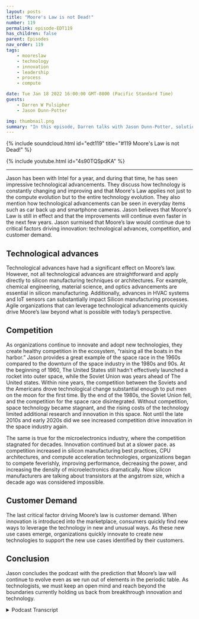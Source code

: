 ```yaml
---
layout: posts
title: "Moore's Law is not Dead!"
number: 119
permalink: episode-EDT119
has_children: false
parent: Episodes
nav_order: 119
tags:
    - mooreslaw
    - technology
    - innovation
    - leadership
    - process
    - compute

date: Tue Jan 18 2022 16:00:00 GMT-0800 (Pacific Standard Time)
guests:
    - Darren W Pulsipher
    - Jason Dunn-Potter

img: thumbnail.png
summary: "In this episode, Darren talks with Jason Dunn-Potter, solution architect for the public sector at Intel,  about Moore’s law and how it continues to drive innovations across the public sector."
---
```


{% include soundcloud.html id="edt119" title="#119 Moore's Law is not Dead!" %}

{% include youtube.html id="4s90TQSpdKA" %}

---

Jason has been with Intel for a year, and during that time, he has seen impressive technological advancements. They discuss how technology is constantly changing and improving and that Moore's Law applies not just to the compute evolution but to the entire technology evolution. They also mention how technological advancements can be seen in everyday items such as car back up and smartphone cameras. Jason believes that Moore's Law is still in effect and that the improvements will continue even faster in the next few years. Jason surmised that Moore’s law would continue due to critical factors driving innovation: technological advances,  competition, and customer demand.

## Technological advances

Technological advances have had a significant effect on Moore’s law. However, not all technological advances are straightforward and apply directly to silicon manufacturing techniques or architectures. For example, chemical engineering, material science, and optics advancements are essential in silicon manufacturing. Additionally, advances in HVAC systems and IoT sensors can substantially impact Silicon manufacturing processes. Agile organizations that can leverage technological advancements quickly drive Moore’s law beyond what is possible with today’s perspective.

## Competition

As organizations continue to innovate and adopt new technologies, they create healthy competition in the ecosystem, “raising all the boats in the harbor.” Jason provides a great example of the space race in the 1960s compared to the downturn of the space industry in the 1980s and 90s. At the beginning of 1960, The United States still hadn't effectively launched a rocket into outer space, while the Soviet Union was years ahead of The United states. Within nine years, the competition between the Soviets and the Americans drove technological change substantial enough to put men on the moon for the first time. By the end of the 1980s, the Soviet Union fell, and the competition for the space race disintegrated. Without competition, space technology became stagnant, and the rising costs of the technology limited additional research and innovation in this space. Not until the late 2010s and early 2020s did we see increased competition drive innovation in the space industry again.

The same is true for the microelectronics industry, where the competition stagnated for decades. Innovation continued but at a slower pace. as competition increased in silicon manufacturing best practices, CPU architectures, and compute acceleration technologies, organizations began to compete feverishly, improving performance, decreasing the power, and increasing the density of microelectronics dramatically. Now silicon manufacturers are talking about transistors at the angstrom size, which a decade ago was considered impossible.

## Customer Demand

The last critical factor driving Moore’s law is customer demand. When innovation is introduced into the marketplace, consumers quickly find new ways to leverage the technology in new and unusual ways. As these new use cases emerge, organizations quickly innovate to create new technologies to support the new use cases identified by their customers.

## Conclusion

Jason concludes the podcast with the prediction that Moore’s law will continue to evolve even as we run out of elements in the periodic table. As technologists, we must keep an open mind and reach beyond the boundaries currently holding us back from breakthrough innovation and technology.




<details>
<summary> Podcast Transcript </summary>

<p>﻿1</p>
<p>Hello, this is Darren</p>
<p>Pulsipher, chief solution,architect of public sector at Intel.</p>
<p>And welcome to Embracing</p>
<p>Digital Transformation,where we investigate effective change,leveragingpeople process and technology.</p>
<p>On today's episode of Moore's</p>
<p>Law is Not Dead.</p>
<p>With Jason Dunn-Potter</p>
<p>Solution Architect for the public sectorto no.</p>
<p>Jason,welcome to the show. Thanks, Darren.</p>
<p>It's always a pleasure.</p>
<p>Well,this is your second time or third time?</p>
<p>Second time.</p>
<p>Second time on the show.</p>
<p>Jason is a colleague of mine joined us.</p>
<p>It's been a year now.</p>
<p>You I just saw you just had your yearanniversary at Intel.</p>
<p>I did.</p>
<p>I'm super excited about making it the yearby the way.</p>
<p>Well, you know, if you make it a year,then you might as well stay for sevento get that sabbatical.</p>
<p>That's coming. Up.</p>
<p>That's what we talk about.</p>
<p>So todaywe want to talk about Moore's Law.</p>
<p>There's a lot of conversationout there in the industrythat, hey, Moore's Law is dead.</p>
<p>We can't get any more out of Moore's Law.</p>
<p>Let's talk a little bit.</p>
<p>Let's dive right into that.</p>
<p>Sure. Let's talk about it.</p>
<p>So I will tell youand I've only been here a year,but what I've seen in the last year,it's just been impressiveand we've been a busy year.</p>
<p>I mean, you think about all the thingsthat are going on,you know, I mean, obviously the launchthis week is a big dealand everybody wants to talk about that.</p>
<p>But I want to talk about the revolutionthat got us to thatand all of the work that went into this.</p>
<p>You know, a long time ago,a great leader told me iron sharpens iron.</p>
<p>Right?</p>
<p>And I didn't know what that meant.</p>
<p>I had to look it up by Watson first.</p>
<p>And he said, listen,it's all about if you surround yourselfwith great people, you become better.</p>
<p>Right.</p>
<p>And when your greatyou make everybody else look better.</p>
<p>And at the end of the day, when you lookat what Gordon Moore and the Giants,the team behind him did,you can see how far we've come.</p>
<p>And it's a short matter everyone every dayunderstands technology's change.</p>
<p>Just look at, you know, your car's backupcamera in the last five years, right?</p>
<p>Every time I get into a new car, I lookat, you know, we rent cars all the time.</p>
<p>I travel.</p>
<p>Every time I get in a brand new car,</p>
<p>I realize it's even better than before.</p>
<p>Sharper image, brighter colors,all the technology advancementsand the little things.</p>
<p>Right?</p>
<p>Think about how big you know, how much,how much better your camera zoomis on your smartphone.</p>
<p>You know, we are aggressively moving out.</p>
<p>And every</p>
<p>I would say Moore's Law applies to a lotmore than just the compute evolution.</p>
<p>I think it is the entire technologyevolution is following.</p>
<p>So you still think that everyto every two years everything'sdoubling in speed or performanceor whatever the case may be?</p>
<p>You still believe it?</p>
<p>I do.</p>
<p>And I will tell you,looking at our roadmap for 24 and 25,</p>
<p>I believe it's going to be even faster.</p>
<p>And it's an average. Right.</p>
<p>But at the end of the day.</p>
<p>Well, yeah.</p>
<p>I mean, we've seen this in our roadmapsbefore, right?</p>
<p>We've had our size of transistorsstall for a little bit,and then all of a suddensome new technology comes up and nowwe're three timesfour times smaller than the previous one.</p>
<p>So, yeah. And it all comes downto competition, right?</p>
<p>Competition makes you better.</p>
<p>It's no different watching the Olympiansgo out every year.</p>
<p>You know what?</p>
<p>Everybody watches the Olympics, right?</p>
<p>Because national pride,but also to watch people at the topof their game perform things that,you know, other people just dream of.</p>
<p>And I feel the same way in Intelwhen I see the engineering talking aboutwe set a lot of meetingsand I will tell yousome of those meetings, I am not thesmartest guy in the room by a long shot.</p>
<p>But when we talk to those folksthat you can tell that have been writing</p>
<p>FPGA code and building the actual buildingblocks of the future, that competition,that that that dedication to effortand improvement is real.</p>
<p>And the other thing to think aboutthat is it's not just, you know,it's all the research and development thatbuilds on everyone else's effort, right?</p>
<p>It's it's no differentthan like building a car. Right?</p>
<p>If you look at ayou know, you look at a car from 1980,you look at a car from this year,significant safetyimprovements, significant technologyimprovements, just holistically,a much better vehicle, lighter, bettergas mileage, all of those thingsbased on the capability,titanium safety rods,like all of that is now.</p>
<p>I mean, we can buy a bicycle now, right?</p>
<p>I mean, it is it is significant.</p>
<p>Like anybody can buy that and a bicycleand a bicycle shop now in town. So.</p>
<p>So do you do you feel that sometimeswithout the competitionthat technology lags?</p>
<p>So I.</p>
<p>I do. I do. I mean, what would you say?</p>
<p>So my thought process is simple.</p>
<p>Like at the end of the day,if you're don't have anybody directlycompeting with you,then you have no reason to try toyou have no reason to enhance your productline.</p>
<p>Right.</p>
<p>If you're the only game in town,then you're the only game in town.</p>
<p>There's no there's no driver, Right.</p>
<p>Business is business. Right?</p>
<p>At the end of the day,making money is important for companies,but here's the thing, right?</p>
<p>I'm not going to invest moneyin research and developmentand advancementand capability and enhancement.</p>
<p>If I'm making margin every quarter.</p>
<p>Right. Forever.</p>
<p>There's no reason there.</p>
<p>Justification to spend the research, spendthe money and the energy to get better.</p>
<p>Right.</p>
<p>But, you know, when you said thatthe first thing that part of my mindwas the 1960s.</p>
<p>Sure.</p>
<p>Right.</p>
<p>That the moonshot we were in competition.</p>
<p>Right.</p>
<p>With with the Soviet Union,the United Stateswas in competition with the Soviet Unionto get man on the moon.</p>
<p>And we as the United States,were far behind.</p>
<p>Absolutely. And then we weren't right.</p>
<p>And then we werewhen JFK made that first speech.</p>
<p>So you got to remember, nowwe standing on an empty platform.</p>
<p>There's nothing behind it.</p>
<p>There's no rocket.</p>
<p>There's no engineering,there's no shuttle, there's no nothing.</p>
<p>Right.</p>
<p>He is standing on a platformgiving a speech about what could be rightand then right.</p>
<p>And we didn't even launch our first rocketfor four years after that.</p>
<p>Right.</p>
<p>Like, if you look at the history of that,that process, the crawl, walk, run,as we like to call it. Right.</p>
<p>When you go from just got there.</p>
<p>There was there was crawling,but there was no walking.</p>
<p>Right here for us to run it.</p>
<p>And now we have rocketsthat return on their ownand land on a moving ship at sea.</p>
<p>I mean well and that.</p>
<p>Yeah,but, but our space, we kind of stalledbecause there was no more competition.</p>
<p>There was no more competition.</p>
<p>And that leads back to the point, right?</p>
<p>If you don't have anybody driving youfor success and you don't have anybodyyou know what they say,you know, risk it for the biscuit.</p>
<p>If you're not hungry. Right.</p>
<p>You're not going to be,you know, challenged.</p>
<p>And if you're not challenged,you're not improving.</p>
<p>And it's no differentthan people who train for marathons.</p>
<p>Right.</p>
<p>People who go out and excelin some capability or skill.</p>
<p>I will tell you that nothing makesyou better or put out more</p>
<p>Christmas decorations than your neighborputting up Christmas.</p>
<p>That's right.</p>
<p>Oh, no,that's not true in your life. Right.</p>
<p>You like? Well,everybody did that. That was great.</p>
<p>And then the next person got an inflatableand now everybodygot an inflatable, right?</p>
<p>And then somebody had those bigstick there and then it goes from there.</p>
<p>So I think.</p>
<p>All right. So she'll a</p>
<p>I have a question around that.</p>
<p>Do you think because you're new to Intelso you can have a perspective outside?</p>
<p>I've been in Intel too long now.</p>
<p>I've been here 12, 13 years.</p>
<p>Coming up, Do you think that maybe Intelgot complacent,that we didn't have competition,real competition for some timeand now we doand see that's changing things?</p>
<p>You know what?</p>
<p>Honestly, I think there'sthere's some truth in that.</p>
<p>I think that we were the biggestwe were the biggest game in town.</p>
<p>Right.</p>
<p>Everybody knows</p>
<p>I can't walk into a room of anywhereand someone doesn'twhen I say I work at Inteland they like, Oh,</p>
<p>I know what that is, right?</p>
<p>They may not know everything about whatthat is,but they have a name, face recognition.</p>
<p>I mean, there's there's a couple keycompanies in the world that if you say,</p>
<p>I work at wherever, if you remember, like,oh, I know what that is, right?</p>
<p>Intel is that and I will tell you,if I asked them to name five other chipcompanies,they will not be able to tell you that.</p>
<p>Right.</p>
<p>Even todaythey may be able to name one or two maybe.</p>
<p>But then, by and large, most of the folksworking in like public high schooldo not you know, like teachers.</p>
<p>I mean,we do a lot of community service folks,teachers, firefighters, other folks.</p>
<p>They may not be able to name three.</p>
<p>Let's do that, to be fair. Right.</p>
<p>And and so there's value in that,having a name that everybody recognizes.</p>
<p>But you got to earn that reputation.</p>
<p>And here's the other thing.</p>
<p>Reputation is only as goodas your last product, right?</p>
<p>So, you know, there's a lot of companies,</p>
<p>Sears, Kmart and others.</p>
<p>You know, wetalk about some of these old Woolworth'sand some of these other old companiesthat are doing so hard.</p>
<p>And today you can tellthey were the king of king of things.</p>
<p>I mean, Sears was one of the first onesto ever do the Sears catalog.</p>
<p>I mean.</p>
<p>Oh, yeah, yeah.</p>
<p>Which nicely they did online.</p>
<p>They were online, right?</p>
<p>They were the their versionbefore online seller.</p>
<p>And you know what?</p>
<p>They had that competitive edgefor decades, like decades and decades.</p>
<p>And now it's hard to find one.</p>
<p>And so you got to always beyou can never be.</p>
<p>And I hate to</p>
<p>I hate to dwell on these companiesbecause there weresome really hardworking folksthat worked in all of these places.</p>
<p>Oh, and as.</p>
<p>Readers have, you cannot become complacentin your space.</p>
<p>If you do, you will fall to Blockbuster.</p>
<p>You will fall for the other nonevolving iterations of things.</p>
<p>You know, Fujitsufell on in the analog film business,you know, Polaroidin the original print of Kodak.</p>
<p>Right when we were kids,there was photo booths on every corner.</p>
<p>There were 24 hour turnaround.</p>
<p>You got duplicates and youget the negatives and all of that, right?</p>
<p>None of that exists today.</p>
<p>And it's not thatthe technology was going to stay the same.</p>
<p>It's not that the factthat it was going to revolutionize.</p>
<p>Do you want to keep being that namein the revolutionary space where you were,you're moving out.</p>
<p>You're you're being that edge provider,by the way.</p>
<p>Think about it.</p>
<p>Think about how big Blockbusterwas compared to how big Netflixwas for 20 minutes.</p>
<p>Right.</p>
<p>Largest retailer in the world, right?</p>
<p>I mean, honestly,all over the country for for Blockbuster.</p>
<p>And that place was a startupwith 20 people.</p>
<p>Right.</p>
<p>They kind of gobbledthem for it for 20 bucks.</p>
<p>But they said, no, we'regoing to pass because we don't feel likethat's a good business model for us.</p>
<p>And Blockbuster, everyone knew the name.</p>
<p>Everyone right? Yeah, yeah.</p>
<p>Yeah.</p>
<p>And even my kids know what Blockbuster isonly because they watched</p>
<p>Stranger Things.</p>
<p>And during your phaseof the one of those Marvel movies.</p>
<p>Yeah, one of the Marvel movies. Yeah.</p>
<p>They're just today the movie. Know.</p>
<p>So you didn't have to. Well, of. Course.</p>
<p>Yeah, right.</p>
<p>Yeah.</p>
<p>Yeah. So. So what prevents,what preventsa large companies from falling falling.</p>
<p>So I mean, I.</p>
<p>Think having a business strategythat ever evolves,you always have to be looking atwhat am I doing nowand how do I get to the next plateau,right?</p>
<p>Especially in a tech companyor an industry and it's service relatedwhere you're providing to the company,to the public.</p>
<p>Right. Let's take</p>
<p>I mean, look at look at education, right?</p>
<p>Education was books in librariesfor centuries, booksin libraries, books in libraries.</p>
<p>Okay.</p>
<p>Well, you go into a library today andit doesn't have computers and terminals.</p>
<p>It's not a library you'd recognize, right?</p>
<p>Not today.</p>
<p>And so they're already makingthat evolutionary jump to say,how do I provide educationand information exchange?</p>
<p>Anybody can go home and Google something.</p>
<p>But how are for writing content and how.</p>
<p>Is it different in a library? Yeah, right.</p>
<p>How is it different libraryand how am I developing thosethose those programsso that people will want to come to them?</p>
<p>And so, yeah, you know,</p>
<p>I have a lot of experience in that.</p>
<p>That's, you. Know,another one that just popped to my mind.</p>
<p>And it's a companythat that owns the marketand had a huge competitorand that's a Walmart.</p>
<p>Sure.</p>
<p>Walmart's biggest competitors, Apple.</p>
<p>Amazon by far.</p>
<p>Right, Right. By far.</p>
<p>But guess what?</p>
<p>Walmart is kick in therebut in certain things.</p>
<p>And they pivotedand they pivoted in such a wonderful waythat my kids are that my kids have kids.</p>
<p>Right.</p>
<p>They right they drive upand the groceries are put in their trunkand they drive away.</p>
<p>Right.</p>
<p>Right.</p>
<p>Because, you know,go to the store and get it right now.</p>
<p>And it's that that right now.</p>
<p>And, you know, I'm a I want to handlehold it in my hand.</p>
<p>I want to look at the product.</p>
<p>I want to knowthat I'm getting what I want it right.</p>
<p>Well, and then also, it's funny becausebecause my daughter, who's got kids,she doesn't want to take the kidsin the store,who wants to take a one year old,not a four year old and a six yearold around Walmart,when it's snowing outside, no one.</p>
<p>Will look at it.</p>
<p>Look at Albertsons, Safeway, Randallsand H-E-B down here in South Texas.</p>
<p>They all have drive up curbside.</p>
<p>Now you can order all your shoes.</p>
<p>You pull up,they throw in the back of the car.</p>
<p>Let me tell you,if you've got a physical disability,if you've got to ride a little crash cartaround the store, nothing'seasier than pulling upand getting those groceries.hand-Deliver it right in and out.</p>
<p>You made your selection.</p>
<p>You had plenty of time.</p>
<p>You can reorder the same things.</p>
<p>It's not just a little better.</p>
<p>It's a whole lot better for some people.</p>
<p>Now I am soand there's I want to walk the store,but not everybody wants to do that.</p>
<p>Yeah, no, but there's still somethinginteresting about that. It'sbecause Walmart bought yet they could havejust moved completely retail.</p>
<p>But they understood one thing.</p>
<p>People still want a sense of community.</p>
<p>They still want to know</p>
<p>When I drive to Walmartand the drive thru where the pull up,</p>
<p>I recognize the shopper that bought mythat got my stuff for meand I can say thank you.</p>
<p>They still want some connectionto their community.</p>
<p>It's also. Considered community.</p>
<p>It's awesome and there's a lot of goodwillthat comes out of that. Right?</p>
<p>So the answer original question,</p>
<p>I think the big thing is alwaysbe looking to be more agilebecause that is the only wayto stay competitive.</p>
<p>And if you're not always asking,you should wake up every morning.</p>
<p>You're a senior leader in a companyjust like ours.</p>
<p>You should be asking,okay, what's next? Right?</p>
<p>It's never like,</p>
<p>Oh, we're good, we're never good.</p>
<p>We are never, ever going to be great.</p>
<p>Like one product awayfrom being replaced by somebody else.</p>
<p>And there are a lot of other companiesin the same trade spacethat don't exist anymore for the exactreason they did not evolve fast enough.</p>
<p>They did not pivot to the next opportunitylike it's a thing.</p>
<p>So let's talk a little bit aboutdo you feel that that competitionthat we just talked aboutand the ability to innovate and be agile,is that what's really driving</p>
<p>Moore's Lawor is it just that we're getting smarter?</p>
<p>You know what?</p>
<p>I think it's</p>
<p>I think it's definitely the competitionbecause here's the thing, right?</p>
<p>It's not what nobody no one personwas the Gordon Moore of today.</p>
<p>Right? We are a team.</p>
<p>We're like I said, I am sharpens iron.</p>
<p>We have a plethora of engineering assetsand people dedicated to this tradeand they are working every dayto make it a little bit betterand be more efficient.</p>
<p>You need a comprehensive team.</p>
<p>No one person is the answer. I look at.</p>
<p>I mean, look at the CEO.</p>
<p>He's not the only onethat was on the chip design.</p>
<p>It was a team of folks, right.</p>
<p>And then they have one captains ship.</p>
<p>The whole crew makes that happenand everybody appreciates that.</p>
<p>And I will tellyou. So are you saying thatthe systems are too complex todayfor it to all fit into one person's head?</p>
<p>So I don't know that that's true,because I think that there'ssome evolution like advancements.</p>
<p>Somebody came up with the idea and thena team went to work to build that idea.</p>
<p>Oh, gotcha.</p>
<p>So I'm kind of like Elon.</p>
<p>Elon Musk, Let's talk about it.</p>
<p>Right, right, right.</p>
<p>Love him, hate him,doesn't matter. And respect.</p>
<p>He has moved, right?</p>
<p>He has moved industriesbecause he went in that directionand he got people to follow him.</p>
<p>So he is going to the space industry.</p>
<p>Boring company Nuro.</p>
<p>Now, Neuralinknot just a thing, all kinds of things.</p>
<p>But the other thing to keep in mindis that those people existwhere they're outside the paradigm shift,where they say, Why not, right?</p>
<p>Don't tell me you can't do it.</p>
<p>Tell me why we can't do it,and then show mehow we're going to get over that,because we can't.</p>
<p>Right?</p>
<p>Somebody said,</p>
<p>Oh, we've never done that before.</p>
<p>Great, let's go do that anyway.</p>
<p>And this is the same thing.</p>
<p>This is no different than the first peoplethat invention parachute seatbelts.</p>
<p>You're that person.</p>
<p>By the way.</p>
<p>Let's talk aboutthe parachute thing. Sure.</p>
<p>Okay.</p>
<p>Because this because we feel this waysometimes we do.</p>
<p>All right.</p>
<p>If you and I were inventing the parachute,who would use it first, Right?</p>
<p>So I will tell you right now,somebody that you trust,someone who's got a lot of risk,the risk averse, Right.</p>
<p>They just jump in there. Right.</p>
<p>And then also, you know, do I need it?</p>
<p>Right.</p>
<p>What what drove that innovation? Right.</p>
<p>And what drove innovation wasthe military needed a new solution.</p>
<p>And now we have Hobie Parachutesthat go out on weekends.</p>
<p>And I mean, they're all electricwhere you can jump out.</p>
<p>I've got a friendthat's that's like three or 4000 jumpsthen on his like</p>
<p>I mean, he is a jump junkie and I'm sorry.</p>
<p>That to me is crazy.</p>
<p>Why would you jump out of a perfectly goodflying machine?</p>
<p>I will tell you that there'slots of thrill seekers there.</p>
<p>And there is there's ait's the best 2 minutes in sports, right?</p>
<p>I know. That's all right.</p>
<p>So, Jason, I have I have to ask youa personal question then,because you you're retired Army man.</p>
<p>So did you have to jump out of it? Nope.</p>
<p>Nope.</p>
<p>I was an Air Force guy with a helicopterand saw a guy.</p>
<p>I never got a chanceto go to airborne school and I never over.</p>
<p>So, you know, I.</p>
<p>Was too old to go and everything hurts.</p>
<p>That athlete on our team definitely went.</p>
<p>And I believe Joe Hollander also went.</p>
<p>I think he did I think I'm pretty.</p>
<p>Sure they both win.</p>
<p>It's very common for them to you knowa lot of lot of folks go it's not a</p>
<p>I'm not a small community of folkslike I would say probably,</p>
<p>I don't know, anywherebetween 15 to 15 to 20% ofthe military has gone through some kindof training with that nature.</p>
<p>And itmay be a little silly, but it's it'sdefinitely more than a few.</p>
<p>Okay.</p>
<p>So let's talk a little bit about thisbeforehand.</p>
<p>We talked a little bitabout this competition thing.</p>
<p>There's all sorts of competitions.</p>
<p>We talked a little bit about the Olympics.</p>
<p>There's also war.</p>
<p>That's a form of competition, right? Sure.</p>
<p>All these things dry ofreally rapid growth in technologyis some for efforts like for war.</p>
<p>You're creating technology to defendand to destroy.</p>
<p>Sure. Basically. Right.</p>
<p>But there's some spin out of that as wellbecause it advances it.</p>
<p>It raises all boats.</p>
<p>I want to</p>
<p>I want to shave that a little bitbecause it's it's more than that.</p>
<p>It's okay.</p>
<p>So a lot of folks don't realize that thethe policy and politicsthat go into war development,let's say technology development, it'snot just to win decisively,it's to limit your opponent's abilityto cause significant impact.</p>
<p>Right?</p>
<p>It's also the ability to provideenhanced medical triage and careso you can get people back on their feetfaster.</p>
<p>It's also all of the thingsto do logistics and resourcing tothe edge, because everybody knowsthat wars are won on their,you know, on logistics.</p>
<p>And so it's not just we're not justtalking about smart munitions.</p>
<p>We're talking about the entire holisticlook at when you look at the DODas a whole, right.</p>
<p>How they do business,they find all kinds of thingsthat they care significantly aboutand whether it's betterfirst aid, bandages that get,you know, troops back in the fightinstantaneously.</p>
<p>We have smart bandagesthat have chemicals in them.</p>
<p>So when they're exposed to blood, itrelease the chemical.</p>
<p>So they put the bandage on, wrap around.</p>
<p>And that immediately causesa coagulation of the wound.</p>
<p>Right. Saving lives and limbs.</p>
<p>And everybody carriedit wasn't like specialtroops had them everyone out, everyone</p>
<p>So people.</p>
<p>Don't.</p>
<p>Well and that feeds into that feedsinto the public, obviously.</p>
<p>Absolutely.</p>
<p>And now paramedics are even betterbecause of it. And. Right.</p>
<p>And we've got all of this technologyadvanced that comes out of these tools.</p>
<p>And so when we talk about,hey, talk about war as a concept,because it's it's so much broader,the discussion is some of thatis just winning the information campaignso that people know we're winning.</p>
<p>Right.</p>
<p>Because if you think you're going to lose,you're going to lose, right?</p>
<p>That's how.</p>
<p>Yeah, yeah, that's true. It's like boxing.</p>
<p>If you go in there and you're pretty surethe first three rounds went terrible,the next nine are going to be brutal.</p>
<p>Right.</p>
<p>And you negative to that -12 rounds,you're out at four.</p>
<p>Right. It's hardhow much you have in the game, but.</p>
<p>But it's everything.</p>
<p>It's all the technology that goes into it.</p>
<p>It's all of the capability enhancement.</p>
<p>But let's apply that to business modeling.</p>
<p>It's the same exact thingmodel standpoint.</p>
<p>It's how do I maintain my relevancy,how do I maintain my competitive edge?</p>
<p>How do I make surethat we havethe best product on the market,and how do I takeadvantage of the technology hurdlesthat are coming up and say, hey, you know,no different than when we we've all seentechnological advancements.</p>
<p>We went from,you know, cell phones to smartphones.</p>
<p>We went from, you know,old connectorsfor computers to USB everything, right?</p>
<p>Universal, simple, hot swappable.</p>
<p>I didn't have to shut down the machineto plug in a device anymore.</p>
<p>Right. Right.</p>
<p>Like all those little thingsaren't little. There.</p>
<p>We major milestonesand advancements in technologyand those are the things that continueto push youto the edge of the capabilitywhere you are the forefront.</p>
<p>This is where people know your name right?</p>
<p>We have a great commercial.</p>
<p>You've never seen it.</p>
<p>It's theour rock stars are like your rock stars.</p>
<p>It's fantastic about the creatorof the USB fantastic video.</p>
<p>And if you don't know anything about it,all it says onthe bottom is creator of the USB, right?</p>
<p>That's it. You don't, you don't need it.</p>
<p>The understanding of how he got there,you don't even understand him.</p>
<p>The team and the energy and the hoursof the years that it took to get there.</p>
<p>All you know is it revolutionizedthe way you do machine work.</p>
<p>And today every person plugs in theirphone to everything and the ability right.</p>
<p>And we are continuing to add</p>
<p>Thunderbolt four.</p>
<p>Right.</p>
<p>Took a usb-c and said, hey, how do I getmore out of that same connector?</p>
<p>Right.</p>
<p>Just one more example of of evolutionor change.</p>
<p>And it's not a thing.</p>
<p>It's everything.</p>
<p>You have to be agile in every area,especially when you talk about, you know,you can havethe best technology in the world,but if you don't have a logisticsfabrication facilitythat can keep up with demand,if you don't have the supply and logisticschannels worked out.</p>
<p>So there's a lot of other advancements.</p>
<p>It's not just technology advancements,it's being agile, being smarterthan your competitionon how to get the right resourcesto the right place at the right time,you know,cut down on the work in place, right.</p>
<p>Workingup, work in progress, the whip right.</p>
<p>Shorten the whip cycle so that you can getmore to the field faster.</p>
<p>At the end of the day,that's the stuff that drivesinnovative change of businesses.</p>
<p>No different than automating logisticssystems, RPA screenscrapers that pull from analog systemsthat bring the digital systemsand advances there.</p>
<p>Just any one of those thingscould be the change that you need.</p>
<p>I mean, let's think about like FedEx,right?</p>
<p>FedEx went toe to toewith the Postal Service for 20 minutesand they were like, look,we can get you therefaster, better, smarter</p>
<p>UPS has been around forever, right?</p>
<p>For as long as I can remember.</p>
<p>And then I'll send FedEx.</p>
<p>It's like, Yeah,but I can do that by planeand I can clock that package to your door.</p>
<p>And then pretty soon there's a great memeabout all these different likeand the post office sendsyou a notification.</p>
<p>It's probably on its way right?</p>
<p>And then real close, UBS sendsyou a note saying, Hey, how far is that?</p>
<p>How many days out? FedEx says, Hey,</p>
<p>I left it on your doorstep.</p>
<p>Here's a photo.</p>
<p>You know what I mean? So it's like thisand they're all.</p>
<p>So in.</p>
<p>Continuing its reasons that.</p>
<p>Yeah, it's raising everything.</p>
<p>So this competition's great.</p>
<p>Let's talk a little bit about</p>
<p>Intel, because Intel we competereally interestingly.</p>
<p>Sure.</p>
<p>We compete on the process nodes,which means thethe actual building in the siliconand we also competeon the architecture side, which iswhat am I putting on that silicon? So.</p>
<p>Right. Yeah.</p>
<p>I think the biggest surprisefor me was Discoverhow much work we put into software.</p>
<p>So something like,</p>
<p>I don't know, 15 to 20000 softwaredevelopers at any given moment,making the software side of the hardwaremore efficientbetween that, between the OS layerand the hardware layerso that you get the best API maximizationbecause at the end of the day,if the workload runs faster than you thinkthe CPU is running faster,you can't make a corollarythat the software is enablingthe hardware to run faster.</p>
<p>And that is one example of thatlittle tweakwhere people don't realizewhen I say that people are like,</p>
<p>We had no idea</p>
<p>Intel's got that many software developers.</p>
<p>I say, Yeah, do think about it.</p>
<p>We're maximizing that one APIand all of the effort that's going intoall of that work is optimizingthose workloads to get the absolutelike, like alike a fine tuned sports car, right.</p>
<p>If you know, just havingthe engine is not good enough,you got to get in there, tunethat thing and make it home.</p>
<p>And if you can have a jump and.</p>
<p>Then you also have to have somethingto drive. It.</p>
<p>Right. And all. Right.</p>
<p>So someone once said the software is thesoul of the is the soul of the machine.</p>
<p>I don't know.</p>
<p>I want to go in there.</p>
<p>I know you're on.</p>
<p>I thought that was interesting, right?</p>
<p>Because, hey, if there's no software,then our hardware doesn't do anything.</p>
<p>No, that's true.</p>
<p>That's only true, right? It's it.</p>
<p>And so that's the other thingyou got to think about is Intelcan't be just known as the one companythat makes one product.</p>
<p>That's not true. It'snot even kind of true.</p>
<p>Everything can be autonomous carsto light and camera technologiesand everything else.</p>
<p>FPGA and radar advancements.</p>
<p>They do a ton of things.</p>
<p>People have no idea.</p>
<p>We're doing all over the placeand that is that's a misnomer.</p>
<p>And that's the other problem,that that's the one problem with success,</p>
<p>I will tell you is everybody knows youfor what they know you for.</p>
<p>They don't necessarily know youfor everything that you do, Right.</p>
<p>Yeah, there's a great, great joke about,you know,you know, you build this walland you do all these things,but you make one big mistake,and that's all everyone will ever know.</p>
<p>That's all anyone reminds you.</p>
<p>Doesn't matter. All the good workthat you do all over the place.</p>
<p>That's the other thingin the ethics, though.</p>
<p>But I'm really excited about Intelis all the ethical work that they're doingand all of the work of putting intocommunity service and outreach programsand all the stuff that the CEO is doingwith community colleges to help push A.I.to the edge with open vinoand all of that, you know, giving it away.</p>
<p>Like you can go to YouTube rightnow, pull down and open vino and watch,you know, 20, 30 videos on how to usecomputer vision.</p>
<p>Open vino and one API.</p>
<p>Yeah, that's that's one thinga lot of people understand.</p>
<p>A lot of the softwarethat we develop is for the community.</p>
<p>Sure.</p>
<p>Right.</p>
<p>Well,and it's not completely altruistic now.</p>
<p>But it's going to saythere's a kickback. That right.</p>
<p>The kickback is a sourcedevelopment pipelinewhere I got a junior high school studentnow playing with a I in seventh grade.</p>
<p>Right.</p>
<p>That is a huge story.</p>
<p>By the time they turn 25, right?</p>
<p>Yeah, absolutely.</p>
<p>All right.</p>
<p>Let's talk about some ofthe new innovations that we're seeingbecause we talked earlierabout the process.</p>
<p>No, we're we're we're shippingfive nanometers, which is super small.</p>
<p>Super small.</p>
<p>Right.</p>
<p>And and I mentioned this in Michigan,the coronavirus is 72nanometers in diameter.</p>
<p>We're shipping transistorstoday at five nanometersand in two years at 18 angstroms,which is 1.8 nanometers.</p>
<p>That's really, really small.</p>
<p>Just the factthat we're measuring and angstromsshould be a world renowned high five.</p>
<p>For my technology.</p>
<p>It really is.</p>
<p>What tells me Moore's Law is never donelike that has never been more true todaythan it's been in its entire existence.</p>
<p>Well, I don't know.</p>
<p>When we start move, Can we go subatomic?</p>
<p>I don't think we can.</p>
<p>I don't know how far.</p>
<p>Well, here's the thing, right?</p>
<p>We never thoughtwe'd get past the sound barrier.</p>
<p>And now you do it every day.</p>
<p>Right? Yeah. We never got that.</p>
<p>I will tell you, if you tryand you've ever interviewed a grandparentfrom the thirties and fortiesabout the advancement of the technology,remember?</p>
<p>Now, we didn't go past supersonicuntil like 1945, right?</p>
<p>And so they grew up they're those cropduster engine jets, you know, thethe biplanes of their time,the P-51 Mustang.</p>
<p>It was like the hottest thingbecause it was thefastest thing in the airuntil it wasn't right.</p>
<p>Yeah.</p>
<p>And nobody realized that first jet engineon the side of a of a vehicle.</p>
<p>All of a sudden, we were traveling past.</p>
<p>I mean, if you've ever been to an airshowand I highly recommend them,if you ever watch the Air Force</p>
<p>Thunderbirds or the Navy Blue Angelsand they come by and all of a suddenthey fly right over the crowdand like two, three, 4 seconds later,that sonic boom follows behind them.</p>
<p>That is an experienceyou will never forget.</p>
<p>And that's isone example of they never thought we coulduntil we did.</p>
<p>And now it's how. We did.</p>
<p>And how we did it.</p>
<p>And I will tell you, if you ask somebodyand say, hey, do you think we'll ever getto angstrom measurement?</p>
<p>And they're like,</p>
<p>I don't even know what that is.</p>
<p>Right?</p>
<p>And now it's about to be commonterminology in our in our industry.</p>
<p>That has got to be something to doa high five about in the driveway now.</p>
<p>No, you're absolutely right.</p>
<p>Now there's there's some other interestingtechnologies, not just in the size.</p>
<p>Sure.</p>
<p>But also in the way that we can developnew architecturesthrough our chiplet technologywhere we can.</p>
<p>It's almost it'salmost like we're providing openan open door to say, come bring your bestand join it with ourso that we can make everything better.</p>
<p>So I would tell you for the audiencefor sure, if they don't understand</p>
<p>Chiplet technologies,they need to do their homeworkand this is what another thingwe talk about with Gordon Moore's rules.</p>
<p>We're about to blow the doorswide open on what you think you knowa CPU can doright between the Chiplet technologyand Chipletsis the ability to put other chipswith a CPU next to a CPUbasically on the same framework.</p>
<p>So we can do a whole bunchof very interesting things.</p>
<p>But on silicon, let's be clear onthis is on spot on silicon,not on the motherboard.</p>
<p>Other more like. Physical.</p>
<p>Silicon silicon like you can stackand package right there on the silicon.</p>
<p>But then on top of thatyou think about what CSL is going to doto the entire motherboard, right?</p>
<p>And all of the devices and things,you think about what we're goingto be able to do because of that,because of the chip,what's because of CSL,what we're going to be ableto do with edge devices right.</p>
<p>Well, I mean look at it,</p>
<p>You're seeing the picture of likethere's a great photo of like a RadioShackad from 1980, 85 and it's got the campfour and it's got, you know, the,the CD player and all that stuff.</p>
<p>Right?</p>
<p>And then in front of it'sgot a picture of a smartphoneand it's like, Oh, yeah,but all of that now fits in here, right?</p>
<p>I will tell you that</p>
<p>I am really excited about CSL.</p>
<p>I'm very excited about Chipletsand all of itbecause I know that that is going to bethe next evolution in industry.</p>
<p>So this is not the time to take a nap.</p>
<p>If you work in I.T.and technology,this is the time to start getting smartbecause we are about to do a cheetahflip in the driveway, no differentthan when we first introduced USB.</p>
<p>When we first introduced wi fi technology,some people said couldn't be done.</p>
<p>It couldn't be done today.</p>
<p>Let me tell you, there's nothingwe don't do on Wi-Fi, right?</p>
<p>A teenager,the first thing they're looking forwhen they get to grandma's house iswhat's the lifetime password?</p>
<p>What's a wife? Hey,</p>
<p>I know Grandma wrote it on the road.</p>
<p>And, you know,</p>
<p>I should probably put it on the fridge.</p>
<p>And if she's like me, I put a littlenightstand literally on our guest stand.</p>
<p>Now in our guest room, we literally havea little flag that says Nice, nice.</p>
<p>Here's a lifetime password, right? Yeah.</p>
<p>My my son did that when I visited here.</p>
<p>It was. It was great.</p>
<p>I didn't have to ask him for it.</p>
<p>And I saw it in a friend's housewith copied it.</p>
<p>And I will tell you thatthat is now the new normal.</p>
<p>And because of that cell edgedevice, Chiplets,you're about to see comprehensive</p>
<p>AI at the edge.</p>
<p>You're about to see comprehensive cloudedge architecturesthat are like nothing you've ever seen.</p>
<p>So think about how fast we went from cableanalog to, you know, dial up,you know, telephone modems to to catfive to fiber to Wi-Fi.</p>
<p>It wasn't 50 years.</p>
<p>It wasn't 90 years.</p>
<p>It was like 12 and a half years.</p>
<p>We weren't going to want to do another doanother.</p>
<p>In fact, I have I have 5G to the housefor my WiFi and cable.</p>
<p>Right to the house, because I have both.</p>
<p>Right? Why?</p>
<p>Because I have too many devicesand too many kids.</p>
<p>That's the problem. Right.</p>
<p>And right and well,and then also you think about</p>
<p>StarLink and the satellite constellations.</p>
<p>We're now about to open the Internet,the entire rest of the worldbelow the Southern hemisphere.</p>
<p>These folks have never had the Internet.</p>
<p>I was talking with some of our leadershipteam about I'm like, hey,you guys might want to start writingstuff downbecause I don't think you understand.</p>
<p>A third of the planet is aboutto get Internet for the first time.</p>
<p>Like true, the internet, you know,the speeds you appreciate every day.</p>
<p>They are about to find out.</p>
<p>And I will tell you, there was a hugeeducational evolution about</p>
<p>I was reading a paper about,</p>
<p>I think 1.02.03.0about how kids learnin a technological environment.</p>
<p>Some kids are visual learners.</p>
<p>Some kids who book learners like to read,some want to see pictures.</p>
<p>Someone to see them off doesn't matter.</p>
<p>The point is, is that computeroperated algorithm based computer trainingcan now identify which way do they learn</p>
<p>Ratio programs answers they don't know.</p>
<p>And you've all done it.</p>
<p>You've all taken your corporate testsand they ask you the same questionsover and over again because they want youto know the information.</p>
<p>They don't want you to get a wrong answer,just call it because that doesn'thelp you to get to the next plateauof educational development.</p>
<p>They need you to know the data.</p>
<p>And so we're startingto see evolution of technologies.</p>
<p>And I'm really actually interested to seewhere educationis going to go on that front.</p>
<p>And talking about competition,you know,who's getting the best test scores becausethe kids are getting the best educationand then what's going towhat are they going to inventbecause of the things they can now do?</p>
<p>Agree the pyramid.</p>
<p>I think we're actuallylooking at Gordon's more</p>
<p>I think Moore's Lawis going to be outdated.</p>
<p>Honestly, I don't think it'sgoing to be accurate anymore.</p>
<p>I think it's going to gothe other direction. I think we're.</p>
<p>Going to go faster.</p>
<p>It's potentially could gosignificantly fasterbased on all of the things we know to betrue.</p>
<p>Also, people are living longer.</p>
<p>That information is being passedfrom generation to generation more.</p>
<p>And just that alonewill significantly enhance capabilitybecause people are working longer.</p>
<p>And then, you know, you learnfrom experience leaders, the longeraround, the more they know and the morethey know, the more they can teach.</p>
<p>So this is great. Yeah.</p>
<p>Jason, it's always a pleasure.</p>
<p>I always have fun talking to you.</p>
<p>So I thank you for coming on the show.</p>
<p>I appreciate that.</p>
<p>I do.</p>
<p>Every time we talk,you say something I never.</p>
<p>Oh, well, I say stuffall the time that no one understands.</p>
<p>So I just want to know,when am I getting my hoverboard?</p>
<p>That's what I want.</p>
<p>Yeah.</p>
<p>We've got.</p>
<p>All the waythat. We've got all these people.</p>
<p>But I want to know,when am I going to get my husband right?</p>
<p>Yeah, I can write it,but I want to see it in action.</p>
<p>I want a transporter too,</p>
<p>Just so you know.</p>
<p>I would.</p>
<p>Just say. In-Flight thing would be nice.</p>
<p>I'm kind of scared of the dynamicsof how that would work out,but I like the way you're goingvery seriously and honestly.</p>
<p>And one more thing.</p>
<p>I know thatwe're going to get cut off, but, you know,when we start talking about angstromsand the new fabs that are going in Ohio,</p>
<p>I never in my life envisionedthat we would get to angstrom development.</p>
<p>Right.</p>
<p>And we're watching it in real timeright now as I'm watching concrete trucks.</p>
<p>And if you've ever seen the timelapse videos of them portraying the Fab</p>
<p>Four, that facility,it's just amazing to see, you know,</p>
<p>Angstroms in motion, I guess, would bethe best way I could describe it.</p>
<p>Yeah, it truly is amazing.</p>
<p>And and that's just two years.</p>
<p>Out right now.</p>
<p>We're not talking about 2030 when peopleare like, oh, I take five, ten years.</p>
<p>I think it'll be done in two.</p>
<p>Yeah, I can't even imagine 20, 30what it's going to look like.</p>
<p>Yeah, it's yeah.</p>
<p>Crazy times.</p>
<p>Jason, again,thanks for coming on the show.</p>
<p>Thanks, Darren Always a pleasure.</p>
<p>Thank you for listeningto Embracing Digital Transformation today.</p>
<p>If you enjoyed our podcast,give it five stars on your favoritepodcasting site or YouTube channel,you can find out more informationabout embracing digital transformationand embracingdigital.org</p>
<p>Until next time, go outand do something wonderful.</p>

</details>
